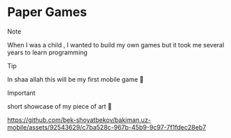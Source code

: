 # Paper Games
> [!NOTE]
> When I was a child , I wanted to build my own games but it took me several years to learn programming

> [!TIP]
> In shaa allah this will be my first mobile game 🙂


> [!IMPORTANT]
>  short showcase of my piece of art 🙂

https://github.com/bek-shoyatbekov/bakiman.uz-mobile/assets/92543629/c7ba528c-967b-45b9-9c97-7f1fdec28eb7

